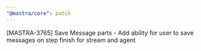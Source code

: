 ```yaml
---
"@mastra/core": patch
---
```


[MASTRA-3765] Save Message parts - Add ability for user to save messages on step finish for stream and agent
